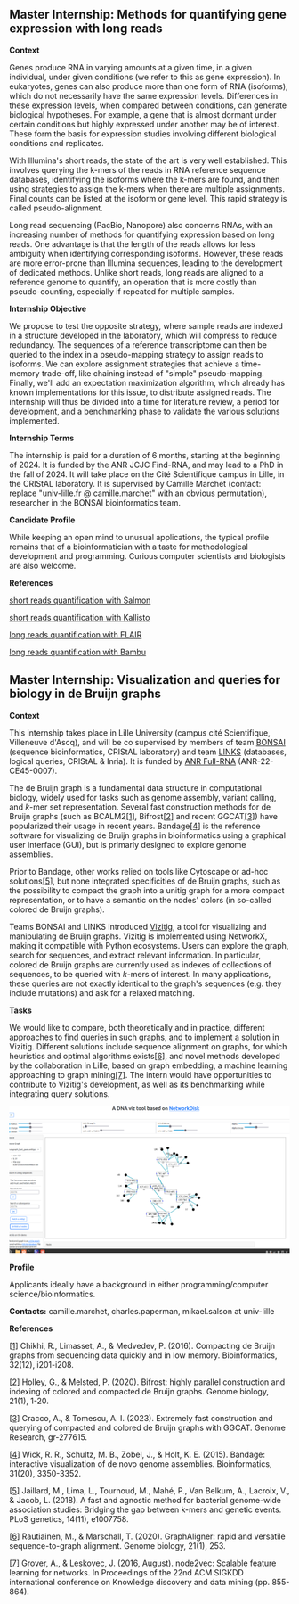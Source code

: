 ## Master Internship: Methods for quantifying gene expression with long reads

**Context**

Genes produce RNA in varying amounts at a given time, in a given individual, under given conditions (we refer to this as gene expression). In eukaryotes, genes can also produce more than one form of RNA (isoforms), which do not necessarily have the same expression levels. Differences in these expression levels, when compared between conditions, can generate biological hypotheses. For example, a gene that is almost dormant under certain conditions but highly expressed under another may be of interest. These form the basis for expression studies involving different biological conditions and replicates.

With Illumina's short reads, the state of the art is very well established. This involves querying the k-mers of the reads in RNA reference sequence databases, identifying the isoforms where the k-mers are found, and then using strategies to assign the k-mers when there are multiple assignments. Final counts can be listed at the isoform or gene level. This rapid strategy is called pseudo-alignment.

Long read sequencing (PacBio, Nanopore) also concerns RNAs, with an increasing number of methods for quantifying expression based on long reads. One advantage is that the length of the reads allows for less ambiguity when identifying corresponding isoforms. However, these reads are more error-prone than Illumina sequences, leading to the development of dedicated methods. Unlike short reads, long reads are aligned to a reference genome to quantify, an operation that is more costly than pseudo-counting, especially if repeated for multiple samples.

**Internship Objective**

We propose to test the opposite strategy, where sample reads are indexed in a structure developed in the laboratory, which will compress to reduce redundancy. The sequences of a reference transcriptome can then be queried to the index in a pseudo-mapping strategy to assign reads to isoforms. We can explore assignment strategies that achieve a time-memory trade-off, like chaining instead of "simple" pseudo-mapping. Finally, we'll add an expectation maximization algorithm, which already has known implementations for this issue, to distribute assigned reads.
The internship will thus be divided into a time for literature review, a period for development, and a benchmarking phase to validate the various solutions implemented.

**Internship Terms**

The internship is paid for a duration of 6 months, starting at the beginning of 2024. It is funded by the ANR JCJC Find-RNA, and may lead to a PhD in the fall of 2024. It will take place on the Cité Scientifique campus in Lille, in the CRIStAL laboratory. It is supervised by Camille Marchet (contact: replace "univ-lille.fr @ camille.marchet" with an obvious permutation), researcher in the BONSAI bioinformatics team.

**Candidate Profile**

While keeping an open mind to unusual applications, the typical profile remains that of a bioinformatician with a taste for methodological development and programming. Curious computer scientists and biologists are also welcome.

**References**

[short reads quantification with Salmon](https://www.nature.com/articles/nmeth.4197)

[short reads quantification with Kallisto](https://www.nature.com/articles/nbt.3519)

[long reads quantification with FLAIR](https://www.ncbi.nlm.nih.gov/pmc/articles/PMC7080807/)

[long reads quantification with Bambu](https://www.nature.com/articles/s41592-023-01908-w)


## Master Internship: Visualization and queries for biology in de Bruijn graphs

**Context**

This internship takes place in Lille University (campus cité Scientifique, Villeneuve d'Ascq), and will be co supervised by members of team [BONSAI](https://www.cristal.univ-lille.fr/bonsai/) (sequence bioinformatics, CRIStAL laboratory) and team [LINKS](https://team.inria.fr/links/fr/) (databases, logical queries, CRIStAL & Inria). 
It is funded by [ANR Full-RNA](https://anr.fr/Projet-ANR-22-CE45-0007) (ANR-22-CE45-0007).

The de Bruijn graph is a fundamental data structure in computational biology, widely used for tasks such as genome assembly, variant calling, and *k*-mer set representation. 
Several fast construction methods for de Bruijn graphs (such as BCALM2[[1]](https://academic.oup.com/bioinformatics/article/32/12/i201/2289008), Bifrost[[2]](https://genomebiology.biomedcentral.com/articles/10.1186/s13059-020-02135-8) and recent GGCAT[[3]](https://genome.cshlp.org/content/early/2023/05/30/gr.277615.122.abstract)) have popularized their usage in recent years. 
Bandage[[4]](https://academic.oup.com/bioinformatics/article/31/20/3350/196114) is the reference software for visualizing de Bruijn graphs in bioinformatics using a graphical user interface (GUI), but is primarly designed to explore genome assemblies. 

Prior to Bandage, other works relied on tools like Cytoscape or ad-hoc solutions[[5]](https://gitlab.inria.fr/pydisk/examples/vizitig), but none integrated specificities of de Bruijn graphs, such as the possibility to compact the graph into a unitig graph for a more compact representation, or to have a semantic on the nodes' colors (in so-called colored de Bruijn graphs).

Teams BONSAI and LINKS introduced [Vizitig](https://gitlab.inria.fr/pydisk/examples/vizitig), a tool for visualizing and manipulating de Bruijn graphs. Vizitig is implemented using NetworkX, making it compatible with Python ecosystems. 
Users can explore the graph, search for sequences, and extract relevant information. In particular, colored de Bruijn graphs are currently used as indexes of collections of sequences, to be queried with *k*-mers of interest. 
In many applications, these queries are not exactly identical to the graph's sequences (e.g. they include mutations) and ask for a relaxed matching.

**Tasks**

We would like to compare, both theoretically and in practice, different approaches to find queries in such graphs, and to implement a solution in Vizitig. 
Different solutions include sequence alignment on graphs, for which heuristics and optimal algorithms exists[[6]](https://link.springer.com/article/10.1186/s13059-020-02157-2), and novel methods developed by the collaboration in Lille, based on graph embedding, a machine learning approaching to graph mining[[7]](https://dl.acm.org/doi/abs/10.1145/2939672.2939754). 
The intern would have opportunities to contribute to Vizitig's development, as well as its benchmarking while integrating query solutions.

<img src="files/vizitig_illu.png" alt="drawing" width="600"/>

**Profile**

Applicants ideally have a background in either programming/computer science/bioinformatics.

**Contacts:** camille.marchet, charles.paperman, mikael.salson at univ-lille

**References**

[[1]](https://academic.oup.com/bioinformatics/article/32/12/i201/2289008) Chikhi, R., Limasset, A., & Medvedev, P. (2016). Compacting de Bruijn graphs from sequencing data quickly and in low memory. Bioinformatics, 32(12), i201-i208.

[[2]](https://genomebiology.biomedcentral.com/articles/10.1186/s13059-020-02135-8) Holley, G., & Melsted, P. (2020). Bifrost: highly parallel construction and indexing of colored and compacted de Bruijn graphs. Genome biology, 21(1), 1-20.

[[3]](https://genome.cshlp.org/content/early/2023/05/30/gr.277615.122.abstract) Cracco, A., & Tomescu, A. I. (2023). Extremely fast construction and querying of compacted and colored de Bruijn graphs with GGCAT. Genome Research, gr-277615.

[[4]](https://academic.oup.com/bioinformatics/article/31/20/3350/196114) Wick, R. R., Schultz, M. B., Zobel, J., & Holt, K. E. (2015). Bandage: interactive visualization of de novo genome assemblies. Bioinformatics, 31(20), 3350-3352.

[[5]](https://gitlab.inria.fr/pydisk/examples/vizitig) Jaillard, M., Lima, L., Tournoud, M., Mahé, P., Van Belkum, A., Lacroix, V., & Jacob, L. (2018). A fast and agnostic method for bacterial genome-wide association studies: Bridging the gap between k-mers and genetic events. PLoS genetics, 14(11), e1007758.

[[6]](https://link.springer.com/article/10.1186/s13059-020-02157-2) Rautiainen, M., & Marschall, T. (2020). GraphAligner: rapid and versatile sequence-to-graph alignment. Genome biology, 21(1), 253.

[[7]](https://dl.acm.org/doi/abs/10.1145/2939672.2939754) Grover, A., & Leskovec, J. (2016, August). node2vec: Scalable feature learning for networks. In Proceedings of the 22nd ACM SIGKDD international conference on Knowledge discovery and data mining (pp. 855-864).
